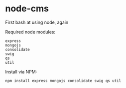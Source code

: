 node-cms
========

First bash at using node, again


Required node modules:

    express
    mongojs
    consolidate
    swig
    qs
    util

Install via NPM:

    npm install express mongojs consolidate swig qs util
